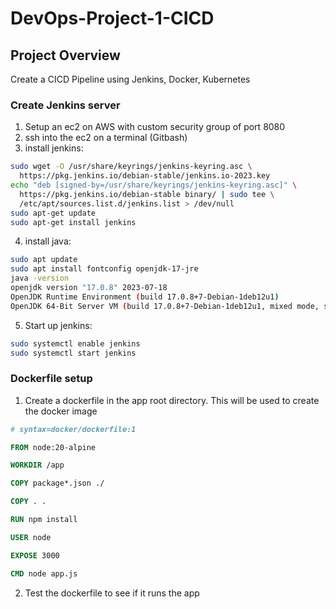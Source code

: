 # DevOps-Project-1-CICD

## Project Overview
Create a CICD Pipeline using Jenkins, Docker, Kubernetes

### Create Jenkins server
1. Setup an ec2 on AWS with custom security group of port 8080
2. ssh into the ec2 on a terminal (Gitbash)
3. install jenkins:
```bash
sudo wget -O /usr/share/keyrings/jenkins-keyring.asc \
  https://pkg.jenkins.io/debian-stable/jenkins.io-2023.key
echo "deb [signed-by=/usr/share/keyrings/jenkins-keyring.asc]" \
  https://pkg.jenkins.io/debian-stable binary/ | sudo tee \
  /etc/apt/sources.list.d/jenkins.list > /dev/null
sudo apt-get update
sudo apt-get install jenkins
```
4. install java: 
```bash
sudo apt update
sudo apt install fontconfig openjdk-17-jre
java -version
openjdk version "17.0.8" 2023-07-18
OpenJDK Runtime Environment (build 17.0.8+7-Debian-1deb12u1)
OpenJDK 64-Bit Server VM (build 17.0.8+7-Debian-1deb12u1, mixed mode, sharing)
```
5. Start up jenkins:
```bash
sudo systemctl enable jenkins
sudo systemctl start jenkins
```


### Dockerfile setup
1. Create a dockerfile in the app root directory. This will be used to create the docker image
```dockerfile
# syntax=docker/dockerfile:1

FROM node:20-alpine

WORKDIR /app

COPY package*.json ./

COPY . .

RUN npm install

USER node

EXPOSE 3000

CMD node app.js
```

2. Test the dockerfile to see if it runs the app